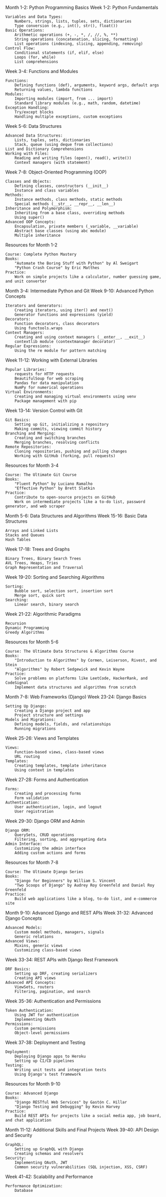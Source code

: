 Month 1-2: Python Programming Basics
Week 1-2: Python Fundamentals

    Variables and Data Types:
        Numbers, strings, lists, tuples, sets, dictionaries
        Type conversion (e.g., int(), str(), float())
    Basic Operations:
        Arithmetic operations (+, -, *, /, //, %, **)
        String operations (concatenation, slicing, formatting)
        List operations (indexing, slicing, appending, removing)
    Control Flow:
        Conditional statements (if, elif, else)
        Loops (for, while)
        List comprehensions

Week 3-4: Functions and Modules

    Functions:
        Defining functions (def), arguments, keyword args, default args
        Returning values, lambda functions
    Modules:
        Importing modules (import, from ... import)
        Standard library modules (e.g., math, random, datetime)
    Exception Handling:
        Try/except blocks
        Handling multiple exceptions, custom exceptions

Week 5-6: Data Structures

    Advanced Data Structures:
        Lists, tuples, sets, dictionaries
        Stack, queue (using deque from collections)
    List and Dictionary Comprehensions
    Working with Files:
        Reading and writing files (open(), read(), write())
        Context managers (with statement)

Week 7-8: Object-Oriented Programming (OOP)

    Classes and Objects:
        Defining classes, constructors (__init__)
        Instance and class variables
    Methods:
        Instance methods, class methods, static methods
        Special methods (__str__, __repr__, __len__)
    Inheritance and Polymorphism:
        Inheriting from a base class, overriding methods
        Using super()
    Advanced OOP Concepts:
        Encapsulation, private members (_variable, __variable)
        Abstract base classes (using abc module)
        Multiple inheritance

Resources for Month 1-2

    Course: Complete Python Mastery
    Books:
        "Automate the Boring Stuff with Python" by Al Sweigart
        "Python Crash Course" by Eric Matthes
    Practice:
        Work on simple projects like a calculator, number guessing game, and unit converter

Month 3-4: Intermediate Python and Git
Week 9-10: Advanced Python Concepts

    Iterators and Generators:
        Creating iterators, using iter() and next()
        Generator functions and expressions (yield)
    Decorators:
        Function decorators, class decorators
        Using functools.wraps
    Context Managers:
        Creating and using context managers (__enter__, __exit__)
        contextlib module (contextmanager decorator)
    Regular Expressions:
        Using the re module for pattern matching

Week 11-12: Working with External Libraries

    Popular Libraries:
        requests for HTTP requests
        BeautifulSoup for web scraping
        Pandas for data manipulation
        NumPy for numerical operations
    Virtual Environments:
        Creating and managing virtual environments using venv
        Package management with pip

Week 13-14: Version Control with Git

    Git Basics:
        Setting up Git, initializing a repository
        Making commits, viewing commit history
    Branching and Merging:
        Creating and switching branches
        Merging branches, resolving conflicts
    Remote Repositories:
        Cloning repositories, pushing and pulling changes
        Working with GitHub (forking, pull requests)

Resources for Month 3-4

    Course: The Ultimate Git Course
    Books:
        "Fluent Python" by Luciano Ramalho
        "Effective Python" by Brett Slatkin
    Practice:
        Contribute to open-source projects on GitHub
        Work on intermediate projects like a to-do list, password generator, and web scraper

Month 5-6: Data Structures and Algorithms
Week 15-16: Basic Data Structures

    Arrays and Linked Lists
    Stacks and Queues
    Hash Tables

Week 17-18: Trees and Graphs

    Binary Trees, Binary Search Trees
    AVL Trees, Heaps, Tries
    Graph Representation and Traversal

Week 19-20: Sorting and Searching Algorithms

    Sorting:
        Bubble sort, selection sort, insertion sort
        Merge sort, quick sort
    Searching:
        Linear search, binary search

Week 21-22: Algorithmic Paradigms

    Recursion
    Dynamic Programming
    Greedy Algorithms

Resources for Month 5-6

    Course: The Ultimate Data Structures & Algorithms Course
    Books:
        "Introduction to Algorithms" by Cormen, Leiserson, Rivest, and Stein
        "Algorithms" by Robert Sedgewick and Kevin Wayne
    Practice:
        Solve problems on platforms like LeetCode, HackerRank, and CodeSignal
        Implement data structures and algorithms from scratch

Month 7-8: Web Frameworks (Django)
Week 23-24: Django Basics

    Setting Up Django:
        Creating a Django project and app
        Project structure and settings
    Models and Migrations:
        Defining models, fields, and relationships
        Running migrations

Week 25-26: Views and Templates

    Views:
        Function-based views, class-based views
        URL routing
    Templates:
        Creating templates, template inheritance
        Using context in templates

Week 27-28: Forms and Authentication

    Forms:
        Creating and processing forms
        Form validation
    Authentication:
        User authentication, login, and logout
        User registration

Week 29-30: Django ORM and Admin

    Django ORM:
        QuerySets, CRUD operations
        Filtering, sorting, and aggregating data
    Admin Interface:
        Customizing the admin interface
        Adding custom actions and forms

Resources for Month 7-8

    Course: The Ultimate Django Series
    Books:
        "Django for Beginners" by William S. Vincent
        "Two Scoops of Django" by Audrey Roy Greenfeld and Daniel Roy Greenfeld
    Practice:
        Build web applications like a blog, to-do list, and e-commerce site

Month 9-10: Advanced Django and REST APIs
Week 31-32: Advanced Django Concepts

    Advanced Models:
        Custom model methods, managers, signals
        Generic relations
    Advanced Views:
        Mixins, generic views
        Customizing class-based views

Week 33-34: REST APIs with Django Rest Framework

    DRF Basics:
        Setting up DRF, creating serializers
        Creating API views
    Advanced API Concepts:
        ViewSets, routers
        Filtering, pagination, and search

Week 35-36: Authentication and Permissions

    Token Authentication:
        Using JWT for authentication
        Implementing OAuth
    Permissions:
        Custom permissions
        Object-level permissions

Week 37-38: Deployment and Testing

    Deployment:
        Deploying Django apps to Heroku
        Setting up CI/CD pipelines
    Testing:
        Writing unit tests and integration tests
        Using Django's test framework

Resources for Month 9-10

    Course: Advanced Django
    Books:
        "Django RESTful Web Services" by Gastón C. Hillar
        "Django Testing and Debugging" by Kevin Harvey
    Practice:
        Build REST APIs for projects like a social media app, job board, and chat application

Month 11-12: Additional Skills and Final Projects
Week 39-40: API Design and Security

    GraphQL:
        Setting up GraphQL with Django
        Creating schemas and resolvers
    Security:
        Implementing OAuth, JWT
        Common security vulnerabilities (SQL injection, XSS, CSRF)

Week 41-42: Scalability and Performance

    Performance Optimization:
        Database